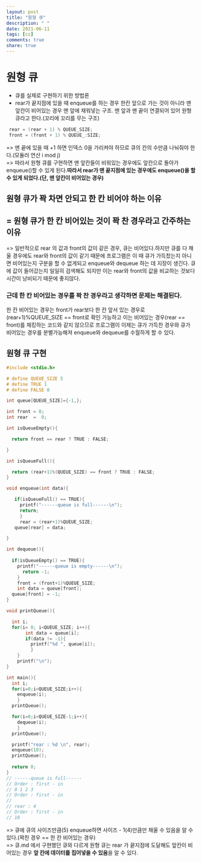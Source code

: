 ```yaml
---
layout: post
title: "원형 큐"
description: " "
date: 2021-06-11
tags: [cs]
comments: true
share: true
---
```


# 원형 큐
 
* 큐를 실제로 구현하기 위한 방법론
* rear가 끝지점에 있을 때 enqueue를 하는 경우 한칸 앞으로 가는 것이 아니라 맨 앞칸이 비어있는 경우 맨 앞에 채워넣는 구조. 맨 앞과 맨 끝이 연결되어 있어 원형 큐라고 한다.(꼬리에 꼬리를 무는 구조)

```c
 rear = (rear + 1) % QUEUE_SIZE;
 front = (front + 1) % QUEUE_:SIZE;
```
=> 맨 끝에 있을 때 +1 하면 인덱스 0을 가리켜야 하므로 큐의 칸의 수만큼 나눠줘야 한다.(모듈러 연산 i mod j) <br>
=> 따라서 원형 큐를 구현하면 맨 앞칸들이 비워있는 경우에도 앞칸으로 돌아가 enqueue()할 수 있게 된다.**따라서 rear가 맨 끝지점에 있는 경우에도 enqueue()을 할 수 있게 되었다.(단, 맨 앞칸이 비어있는 경우)**<br>

## 원형 큐가 꽉 차면 안되고 한 칸 비어야 하는 이유
## = 원형 큐가 한 칸 비어있는 것이 꽉 찬 경우라고 간주하는 이유

=> 일반적으로 rear 의 값과 front의 값이 같은 경우, 큐는 비어있다.하지만 큐를 다 채울 경우에도 rear와 front의 값이 같기 때문에 프로그램은 이 때 큐가 가득찼는지 아니면 비어있는지 구분을 할 수 없게되고 enqueue와 dequeue 하는 데 지장이 생긴다. 큐에 값이 들어갔는지 일일히 검색해도 되지만 이는 rear와 front의 값을 비교하는 것보다 시간이 낭비되기 때문에 좋지않다.
<br>
### **근데 한 칸 비어있는 경우를 꽉 찬 경우라고 생각하면 문제는 해결된다.** 
한 칸 비어있는 경우는 front가 rear보다 한 칸 앞서 있는 경우로 (rear+1)%QUEUE\_SIZE == front로 확인 가능하고 이는 비어있는 경우(rear == front)를 체킹하는 코드와 같지 않으므로 프로그램이 이제는 큐가 가득찬 경우와 큐가 비어있는 경우를 분별가능해져 enqueue와 dequeue를 수월하게 할 수 있다.

## 원형 큐 구현 

```c
#include <stdio.h>

# define QUEUE_SIZE 5
# define TRUE 1
# define FALSE 0

int queue[QUEUE_SIZE]={-1,};

int front = 0;
int rear  =  0;

int isQueueEmpty(){

  return front == rear ? TRUE : FALSE;

}

int isQueueFull(){

  return (rear+1)%(QUEUE_SIZE) == front ? TRUE : FALSE;
}

void enqueue(int data){

   if(isQueueFull() == TRUE){
     printf("------queue is full------\n");
     return;
	 }
	 rear = (rear+1)%QUEUE_SIZE;
   queue[rear] = data;

}

int dequeue(){
  
  if(isQueueEmpty() == TRUE){
    printf("------queue is empty------\n");
	  return -1;
	}
	front = (front+1)%QUEUE_SIZE;
	int data = queue[front];
  queue[front] = -1;
}

void printQueue(){

  int i;
  for(i= 0; i<QUEUE_SIZE; i++){
	   int data = queue[i];
	   if(data != -1){ 
	     printf("%d ", queue[i]);
		 }
	}
	printf("\n");
}

int main(){
  int i;
  for(i=0;i<QUEUE_SIZE;i++){
    enqueue(i);
	}
  printQueue();

  for(i=0;i<QUEUE_SIZE-1;i++){
    dequeue(i);
	}
  printQueue();

  printf("rear : %d \n", rear);
  enqueue(10);
  printQueue();
  
  return 0;
}
// ------queue is full------
// Order : first - in
// 0 1 2 3 
// Order : first - in
//
// rear : 4 
// Order : first - in
// 10 
```
=> 큐에 큐의 사이즈만큼(5) enqueue하면 사이즈 - 1(4)만큼만 채울 수 있음을 알 수 있다.(꽉찬 경우 == 한 칸 비어있는 경우) 
<br>=> 큐.md 에서 구현했던 큐와 다르게 원형 큐는 rear 가 끝지점에 도달해도 앞칸이 비어있는 경우 **앞 칸에 데이터를 집어넣을 수 있음**을 알 수 있다. 
 
